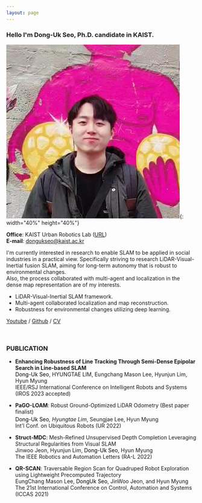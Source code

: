 ```yaml
---
layout: page
---
```


### Hello I'm Dong-Uk Seo, Ph.D. candidate in KAIST.   

![photo](/assets/img/me/sdu_profile.jpeg){: width="40%" height="40%"}   

**Office**: KAIST Urban Robotics Lab ([URL](http://urobot.kaist.ac.kr/))  
**E-mail**: dongukseo@kaist.ac.kr    
    
I'm currently interested in research to enable SLAM to be applied in social industries in a practical view.
Specifically striving to research LiDAR-Visual-Inertial fusion SLAM, aiming for long-term autonomy that is robust to environmental changes.     
Also, the process collaborated with multi-agent and localization in the dense map representation are of my interests. 

* LiDAR-Visual-Inertial SLAM framework.
* Multi-agent collaborated localization and map reconstruction.
* Robustness for environmental changes utilizing deep learning.

[Youtube](https://www.youtube.com/channel/UCaON-AWswqdv9hzrOxZDdWA) / [Github](https://github.com/SeoDU/) / [CV](/assets/CV.pdf)

<br/>


### PUBLICATION
* **Enhancing Robustness of Line Tracking Through Semi-Dense Epipolar Search in Line-based SLAM**    
<span style="color:black">Dong-Uk Seo</span>, HYUNGTAE LIM, Eungchang Mason Lee, Hyunjun Lim, Hyun Myung    
IEEE/RSJ International Conference on Intelligent Robots and Systems (IROS 2023 accepted)

* **PaGO-LOAM**: Robust Ground-Optimized LiDAR Odometry (Best paper finalist)    
<span style="color:black">Dong-Uk Seo<sup>*</sup></span>, Hyungtae Lim<sup>*</sup>, Seungjae Lee, Hyun Myung    
Int'l Conf. on Ubiquitous Robots (UR 2022)

* **Struct-MDC**: Mesh-Refined Unsupervised Depth Completion Leveraging
Structural Regularities from Visual SLAM    
Jinwoo Jeon, Hyunjun Lim, <span style="color:black">Dong-Uk Seo</span>, Hyun Myung    
The IEEE Robotics and Automation Letters (RA-L 2022)

* **QR-SCAN**: Traversable Region Scan for Quadruped Robot Exploration
using Lightweight Precomputed Trajectory    
EungChang Mason Lee, <span style="color:black">DongUk Seo</span>, JinWoo Jeon, and Hyun Myung    
The 21st International Conference on Control, Automation and Systems (ICCAS 2021)

<br/>
  
